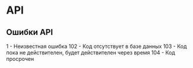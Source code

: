 # API

## Ошибки API

1 - Неизвестная ошибка
102 - Код отсутствует в базе данных
103 - Код пока не действителен, будет действителен через время
104 - Код просрочен
